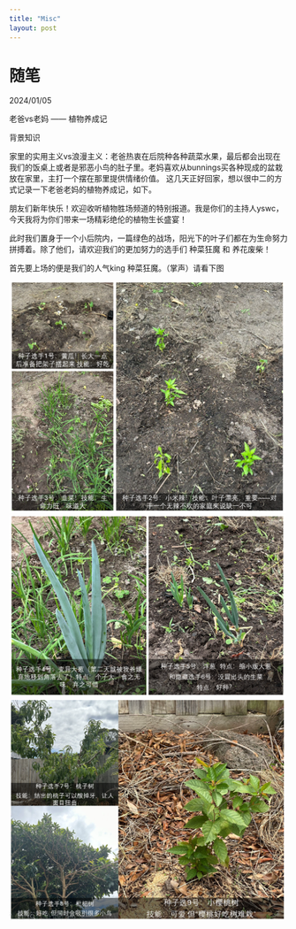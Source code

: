 ```yaml
---
title: "Misc"
layout: post
---
```

# 随笔

 2024/01/05

老爸vs老妈 —— 植物养成记

背景知识

家里的实用主义vs浪漫主义：老爸热衷在后院种各种蔬菜水果，最后都会出现在我们的饭桌上或者是邪恶小鸟的肚子里。老妈喜欢从bunnings买各种现成的盆栽放在家里，主打一个摆在那里提供情绪价值。
这几天正好回家，想以很中二的方式记录一下老爸老妈的植物养成记，如下。

朋友们新年快乐！欢迎收听植物胜场频道的特别报道。我是你们的主持人yswc，今天我将为你们带来一场精彩绝伦的植物生长盛宴！

此时我们置身于一个小后院内，一篇绿色的战场，阳光下的叶子们都在为生命努力拼搏着。除了他们，请欢迎我们的更加努力的选手们 种菜狂魔 和 养花废柴！

首先要上场的便是我们的人气king  种菜狂魔。（掌声）请看下图

<img src="/assets/veg1.png" alt="veg 1" width="500" height="420">

<img src="/assets/veg2.png" alt="veg 2" width="500" height="330">

<img src="/assets/veg3.png" alt="veg 3" width="500" height="400">
